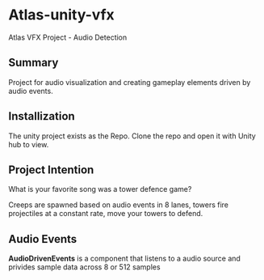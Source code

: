 # Atlas-unity-vfx
Atlas VFX Project - Audio Detection


## Summary 
Project for audio visualization and creating gameplay elements driven by audio events.

## Installization

The unity project exists as the Repo.
Clone the repo and open it with Unity hub to view.

## Project Intention
What is your favorite song was a tower defence game?

Creeps are spawned based on audio events in 8 lanes, towers fire projectiles at a constant rate, move your towers to defend.

## Audio Events
<b>AudioDrivenEvents</b> is a component that listens to a audio source and privides sample data across 8 or 512 samples